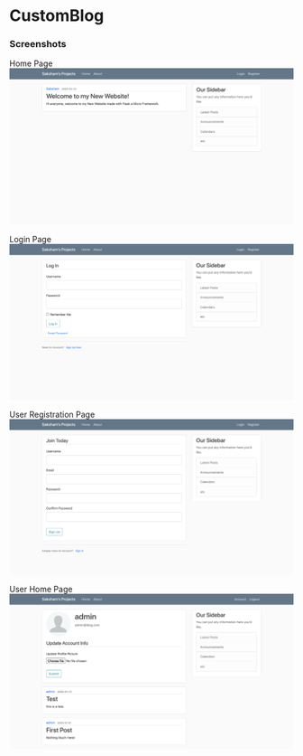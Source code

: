 # CustomBlog


### Screenshots
Home Page
![Home Page](screenshots/home.png)

Login Page
![Login Page](screenshots/login.png)

User Registration Page
![Registration Page](screenshots/register.png)

User Home Page
![User Home Page](screenshots/userhome.png)